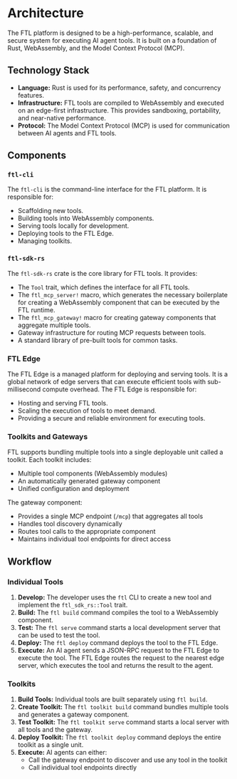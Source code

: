 # Architecture

The FTL platform is designed to be a high-performance, scalable, and secure system for executing AI agent tools. It is built on a foundation of Rust, WebAssembly, and the Model Context Protocol (MCP).

## Technology Stack

- **Language:** Rust is used for its performance, safety, and concurrency features.
- **Infrastructure:** FTL tools are compiled to WebAssembly and executed on an edge-first infrastructure. This provides sandboxing, portability, and near-native performance.
- **Protocol:** The Model Context Protocol (MCP) is used for communication between AI agents and FTL tools.

## Components

### `ftl-cli`

The `ftl-cli` is the command-line interface for the FTL platform. It is responsible for:

- Scaffolding new tools.
- Building tools into WebAssembly components.
- Serving tools locally for development.
- Deploying tools to the FTL Edge.
- Managing toolkits.

### `ftl-sdk-rs`

The `ftl-sdk-rs` crate is the core library for FTL tools. It provides:

- The `Tool` trait, which defines the interface for all FTL tools.
- The `ftl_mcp_server!` macro, which generates the necessary boilerplate for creating a WebAssembly component that can be executed by the FTL runtime.
- The `ftl_mcp_gateway!` macro for creating gateway components that aggregate multiple tools.
- Gateway infrastructure for routing MCP requests between tools.
- A standard library of pre-built tools for common tasks.

### FTL Edge

The FTL Edge is a managed platform for deploying and serving tools. It is a global network of edge servers that can execute efficient tools with sub-millisecond compute overhead. The FTL Edge is responsible for:

- Hosting and serving FTL tools.
- Scaling the execution of tools to meet demand.
- Providing a secure and reliable environment for executing tools.

### Toolkits and Gateways

FTL supports bundling multiple tools into a single deployable unit called a toolkit. Each toolkit includes:

- Multiple tool components (WebAssembly modules)
- An automatically generated gateway component
- Unified configuration and deployment

The gateway component:
- Provides a single MCP endpoint (`/mcp`) that aggregates all tools
- Handles tool discovery dynamically
- Routes tool calls to the appropriate component
- Maintains individual tool endpoints for direct access

## Workflow

### Individual Tools

1.  **Develop:** The developer uses the `ftl` CLI to create a new tool and implement the `ftl_sdk_rs::Tool` trait.
2.  **Build:** The `ftl build` command compiles the tool to a WebAssembly component.
3.  **Test:** The `ftl serve` command starts a local development server that can be used to test the tool.
4.  **Deploy:** The `ftl deploy` command deploys the tool to the FTL Edge.
5.  **Execute:** An AI agent sends a JSON-RPC request to the FTL Edge to execute the tool. The FTL Edge routes the request to the nearest edge server, which executes the tool and returns the result to the agent.

### Toolkits

1.  **Build Tools:** Individual tools are built separately using `ftl build`.
2.  **Create Toolkit:** The `ftl toolkit build` command bundles multiple tools and generates a gateway component.
3.  **Test Toolkit:** The `ftl toolkit serve` command starts a local server with all tools and the gateway.
4.  **Deploy Toolkit:** The `ftl toolkit deploy` command deploys the entire toolkit as a single unit.
5.  **Execute:** AI agents can either:
    - Call the gateway endpoint to discover and use any tool in the toolkit
    - Call individual tool endpoints directly
